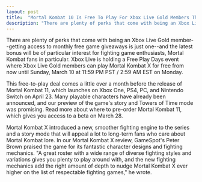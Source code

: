 ```yaml
---
layout: post
title:  "Mortal Kombat 10 Is Free To Play For Xbox Live Gold Members This Weekend"
description: "There are plenty of perks that come with being an Xbox Live Gold"
---
```

There are plenty of perks that come with being an Xbox Live Gold member--getting access to monthly free game giveaways is just one--and the latest bonus will be of particular interest for fighting game enthusiasts, Mortal Kombat fans in particular. Xbox Live is holding a Free Play Days event where Xbox Live Gold members can play Mortal Kombat X for free from now until Sunday, March 10 at 11:59 PM PST / 2:59 AM EST on Monday.

This free-to-play deal comes a little over a month before the release of Mortal Kombat 11, which launches on Xbox One, PS4, PC, and Nintendo Switch on April 23. Many playable characters have already been announced, and our preview of the game's story and Towers of Time mode was promising. Read more about where to pre-order Mortal Kombat 11, which gives you access to a beta on March 28.

Mortal Kombat X introduced a new, smoother fighting engine to the series and a story mode that will appeal a lot to long-term fans who care about Mortal Kombat lore. In our Mortal Kombat X review, GameSpot's Peter Brown praised the game for its fantastic character designs and fighting mechanics. "A great roster with a wide range of diverse fighting styles and variations gives you plenty to play around with, and the new fighting mechanics add the right amount of depth to nudge Mortal Kombat X ever higher on the list of respectable fighting games," he wrote.

